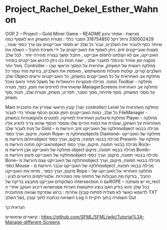 # Project_Rachel_Dekel_Esther_Wahnon
 OOP 2 – Project – Gold Miner Game - README 
מגישות :  אסתר והנון 330002429 ורחל דקל 318754850
הסבר כללי : מטרת המשחק היא לאסוף כמה שיותר כסף ולעבור את השלבים, עבור כל שלב יש מספר אובייקטים עם ערך כספי שונה , פצצות ואובייקטים זזים. ניתן לאסוף את האובייקטים על ידי משיכת החבל – השולה את האובייקט, אם לא הצלחנו לתפוס אובייקט , החבל ימשך בצורה מהירה יותר . לכל שלב מוקצה זמן ומחיר מינימלי למעבר שלב , ישנה חנות בה ניתן לרכוש אובייקטים במחיר מוזל יותר.
Controller  - מחלקה ראשית של המשחק, אחראית על המסך הראשי שבו השלבים קורים, קולטת פעולות מהמשתמש , מאפסת את השלבים, בודקת מתי נגמר כל שלב 
Object מחלקת אב האחראית על כל האובייקטים במשחק, כל האובייקטים יורשים ממנה. מכילה פונקציות וירטואליות של משקל מחיר והאם נאכל
Toolbar - מחלקה שהאחראית להדפיס את הזמן, כסף, מטרה 
ManagerScreens מחלקה אב האחראית על מסכי המשחק: מסף פתיחה, מסך הסבר, תפריט, משחק, מטרת שלב, חנות ,סוף משחק.

Main קובץ הראשי שמריץ את התוכנית (יוצר controller) 
Level מחלקה האחראית על כל שלב, כמות האובייקטים הזמן וסכום הכסף שנותר כדי לעבור
FileManager - מחלקת סינגלטון האחראית למוזיקה, לפונטים ולטקסטורות במשחק
Player  - מחלקה האחראית על השחקן, שומרת את כמות החיים שלו ומספר הכסף שהוא צריך להגיע אליו על מנת לעבור שלב
Gold – מחלקה של האובייקט זהב היורשת מobject מכילה בבנאי תמונה, מיקום, וערך כספי
Rope– מחלקה מobjects
Diamond– מחלקה של האובייקט יהלום היורשת מobject מכילה בבנאי תמונה, מיקום, וערך כספי
Present– מחלקה של האובייקט מתנה היורשת מobject מכילה בבנאי תמונה, מיקום, וערך כספי
Rock– מחלקה של האובייקט אבן היורשת מ  object מכילה בבנאי תמונה, מיקום
Bomb– מחלקה של האובייקט פיצוץ היורשת מobject מכילה בבנאי תמונה, מיקום, וערך כספי
Bone– מחלקה של האובייקט עצם היורשת מobject מכילה בבנאי תמונה, מיקום, וערך כספי
Mouse - מחלקה של האובייקט עכבר היורשת מobject מכילה בבנאי תמונה, מיקום, וערך כספי , מזיזה את האובייקט
Rope – מחלקה האחראי על האובייקט של החבל , בודקת מה הגבולות של התזוזה ומה המהירות.
אלגוריתמים הראויים לציון : 
כשלוקחים אובייקט מתבצע בדיקה של intersection  עם הROPE – יש משתנה m_rect שהוא ריבוע העוקב אחרי הrope  בכל שלב והוא בודק האם בוצע התנגשות 
הערות אחרות : 
ברגע שנזרקת שגיאה מהתוכנית (לדוגמא כאשר לא מצליח לפתוח קובץ TXT של השלב), השגיאה נכתבת לתוך קובץ Log  השמורה בתוך תיקיית ה Out

הנראית כך

קישורים שימושיים :
https://github.com/SFML/SFML/wiki/Tutorial%3A-Manage-different-Screens 
